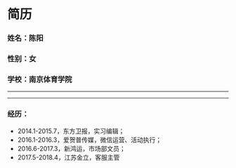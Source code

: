 # 简历


### 姓名：陈阳

### 性别：女

### 学校：南京体育学院

--------
--------

### 经历：
- 2014.1-2015.7，东方卫报，实习编辑；
- 2016.1-2016.3，爱贺普传媒，微信运营、活动执行；
- 2016.6-2017.3，新鸿运，市场部文员；
- 2017.5-2018.4，江苏金立，客服主管
